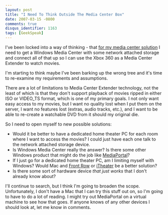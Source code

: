 ```yaml
---
layout: post
title: "I Need To Think Outside The Media Center Box"
date: 2007-03-15 -0800
comments: true
disqus_identifier: 1163
tags: [GeekSpeak]
---
```

I've been locked into a way of thinking - that [for my media center
solution](/archive/2007/03/15/vista-ultimate-media-center-in-virtual-pc-form---not.aspx)
I need to get a Windows Media Center with some network attached storage
and connect all of that up so I can use the Xbox 360 as a Media Center
Extender to watch movies.
 
 I'm starting to think maybe I've been barking up the wrong tree and
it's time to re-examine my requirements and assumptions.
 
 There are a lot of limitations to Media Center Extender technology, not
the least of which is that they don't support playback of movies ripped
in either ISO or VIDEO\_TS format, which is one of my primary goals. I
not only want easy access to my movies, but I want no quality lost when
I put them on the server, I want no features lost (extras, audio tracks,
etc.), and I want to be able to re-create a watchable DVD from it should
my original die.
 
 So I need to open myself to new possible solutions:

-   Would it be better to have a dedicated home theater PC for each room
    where I want to access the movies? I could just have each one talk
    to the network attached storage device.
-   Is Windows Media Center really the answer? Is there some other
    Windows product that might do the job like
    [MediaPortal](http://www.team-mediaportal.com/)?
-   If I just go for a dedicated home theater PC, am I limiting myself
    with Windows? Would Mac and [Front
    Row](http://www.apple.com/imac/frontrow.html) or
    [iTheater](http://www.itheaterproject.com/index.php) be a better
    solution?
-   Is there some sort of hardware device *that just works* that I don't
    already know about?


 I'll continue to search, but I think I'm going to broaden the scope.
Unfortunately, I don't have a Mac that I can try this stuff out on, so
I'm going to have to do a lot of reading. I might try out MediaPortal on
a virtual machine to see how that goes. If anyone knows of any other
devices I should look at, let me know in comments.
